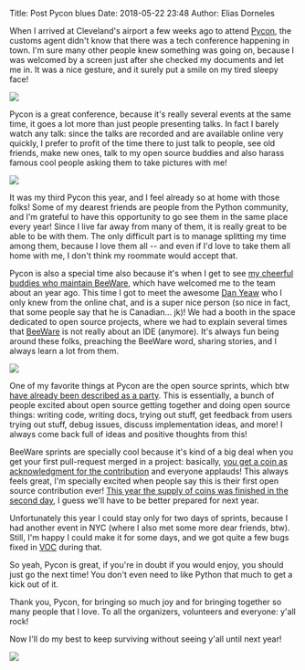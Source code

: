 Title: Post Pycon blues
Date: 2018-05-22 23:48
Author: Elias Dorneles

When I arrived at Cleveland's airport a few weeks ago to attend
[Pycon](https://us.pycon.org), the customs agent didn't know that
there was a tech conference happening in town.
I'm sure many other people knew something was going on, because
I was welcomed by a screen just after she checked my documents and let me in.
It was a nice gesture, and it surely put a smile on my tired sleepy face!

![]({static}/images/hello_pycon_2018.jpg)

Pycon is a great conference, because it's really several events at the same
time, it goes a lot more than just people presenting talks. In fact I barely
watch any talk: since the talks are recorded and are available online very
quickly, I prefer to profit of the time there to just talk to people, see old
friends, make new ones, talk to my open source buddies and also harass
famous cool people asking them to take pictures with me!

<img src="{static}/images/pycon_roomies.jpg" class="align-right"/>

It was my third Pycon this year, and I feel already so at home with those
folks! Some of my dearest friends are people from the Python community, and I'm
grateful to have this opportunity to go see them in the same place every year!
Since I live far away from many of them, it is really great to be able to be
with them.  The only difficult part is to manage splitting my time among them,
because I love them all -- and even if I'd love to take them all home with me,
I don't think my roommate would accept that.

Pycon is also a special time also because it's when I get to see [my cheerful
buddies who maintain BeeWare](https://pybee.org/community/team/), which have
welcomed me to the team about an year ago.  This time I got to meet the awesome
[Dan Yeaw](https://twitter.com/danyeaw) who I only knew from the online chat,
and is a super nice person (so nice in fact, that some people say that he is
Canadian... jk)! We had a booth in the space dedicated to open source projects,
where we had to explain several times that [BeeWare](https://pybee.org) is not
really about an IDE (anymore).  It's always fun being around these folks,
preaching the BeeWare word, sharing stories, and I always learn a lot from
them.

![]({static}/images/beeware_not_an_ide.jpg)

One of my favorite things at Pycon are the open source sprints, which btw [have
already been described as a
party](http://blog.zulip.org/2016/10/13/static-types-in-python-oh-mypy/).  This
is essentially, a bunch of people excited about open source getting together
and doing open source things: writing code, writing docs, trying out stuff, get
feedback from users trying out stuff, debug issues, discuss implementation
ideas, and more!  I always come back full of ideas and positive thoughts from
this!

BeeWare sprints are specially cool because it's kind of a big deal when you get
your first pull-request merged in a project: basically, [you get a coin as
acknowledgment for the
contribution](https://pybee.org/contributing/challenge-coins/) and everyone
applauds! This always feels great, I'm specially excited when people say this
is their first open source contribution ever!  [This year the supply of coins
was finished in the second
day](https://twitter.com/PyBeeWare/status/996482510992367616), I guess we'll
have to be better prepared for next year.

Unfortunately this year I could stay only for two days of sprints, because I
had another event in NYC (where I also met some more dear friends, btw).
Still, I'm happy I could make it for some days, and we got quite a few bugs
fixed in [VOC](https://pybee.org/voc) during that.

So yeah, Pycon is great, if you're in doubt if you would enjoy, you should just
go the next time!  You don't even need to like Python that much to get a kick
out of it.

Thank you, Pycon, for bringing so much joy and for bringing together so many
people that I love. To all the organizers, volunteers and everyone: y'all rock!

Now I'll do my best to keep surviving without seeing y'all until next year!

![]({static}/images/thankyou_pycon.jpg)
